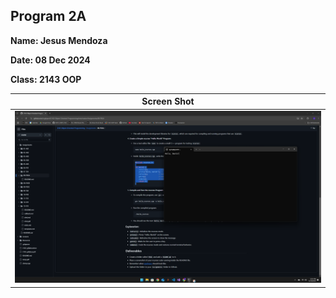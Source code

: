 ## Program 2A

**Name: Jesus Mendoza**

**Date: 08 Dec 2024**

**Class: 2143 OOP**


|                              Screen Shot                              |
| :-------------------------------------------------------------------: |
| <img width=600 src="Screenshot 2024-12-10 225424.png"> |
